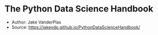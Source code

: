 # The Python Data Science Handbook
- Author: Jake VanderPlas
- Source: https://jakevdp.github.io/PythonDataScienceHandbook/